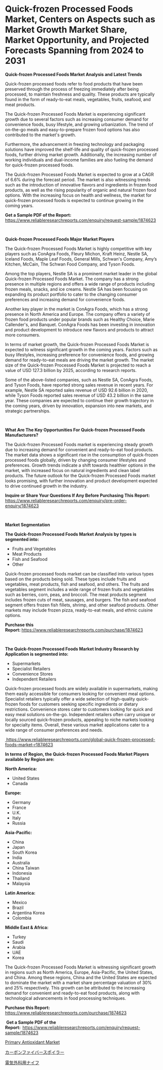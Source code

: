<p><h1>Quick-frozen Processed Foods Market, Centers on Aspects such as Market Growth Market Share, Market Opportunity, and Projected Forecasts Spanning from 2024 to 2031</h1></p><p><strong>Quick-frozen Processed Foods Market Analysis and Latest Trends</strong></p>
<p><p>Quick-frozen processed foods refer to food products that have been preserved through the process of freezing immediately after being processed, to maintain freshness and quality. These products are typically found in the form of ready-to-eat meals, vegetables, fruits, seafood, and meat products.</p><p>The Quick-frozen Processed Foods Market is experiencing significant growth due to several factors such as increasing consumer demand for convenience foods, busy lifestyle, and growing urbanization. The trend of on-the-go meals and easy-to-prepare frozen food options has also contributed to the market's growth.</p><p>Furthermore, the advancement in freezing technology and packaging solutions have improved the shelf-life and quality of quick-frozen processed foods, further driving market growth. Additionally, the increasing number of working individuals and dual-income families are also fueling the demand for quick-frozen processed foods.</p><p>The Quick-frozen Processed Foods Market is expected to grow at a CAGR of 6.6% during the forecast period. The market is also witnessing trends such as the introduction of innovative flavors and ingredients in frozen food products, as well as the rising popularity of organic and natural frozen food options. With the increasing focus on health and wellness, the market for quick-frozen processed foods is expected to continue growing in the coming years.</p></p>
<p><strong>Get a Sample PDF of the Report:&nbsp;</strong> <a href="https://www.reliableresearchreports.com/enquiry/request-sample/1874623">https://www.reliableresearchreports.com/enquiry/request-sample/1874623</a></p>
<p>&nbsp;</p>
<p><strong>Quick-frozen Processed Foods Major Market Players</strong></p>
<p><p>The Quick-frozen Processed Foods Market is highly competitive with key players such as ConAgra Foods, Fleury Michon, Kraft Heinz, Nestle SA, Iceland Foods, Maple Leaf Foods, General Mills, Schwan's Company, Amy’s Kitchen, McCain, The Schwan Food Company, and Tyson Foods. </p><p>Among the top players, Nestle SA is a prominent market leader in the global Quick-frozen Processed Foods Market. The company has a strong presence in multiple regions and offers a wide range of products including frozen meals, snacks, and ice creams. Nestle SA has been focusing on expanding its product portfolio to cater to the changing consumer preferences and increasing demand for convenience foods.</p><p>Another key player in the market is ConAgra Foods, which has a strong presence in North America and Europe. The company offers a variety of frozen food products under popular brands such as Healthy Choice, Marie Callender's, and Banquet. ConAgra Foods has been investing in innovation and product development to introduce new flavors and products to attract more consumers.</p><p>In terms of market growth, the Quick-frozen Processed Foods Market is expected to witness significant growth in the coming years. Factors such as busy lifestyles, increasing preference for convenience foods, and growing demand for ready-to-eat meals are driving the market growth. The market size of the Quick-frozen Processed Foods Market is projected to reach a value of USD 127.3 billion by 2025, according to research reports.</p><p>Some of the above-listed companies, such as Nestle SA, ConAgra Foods, and Tyson Foods, have reported strong sales revenue in recent years. For example, Nestle SA reported sales revenue of USD 92.6 billion in 2020, while Tyson Foods reported sales revenue of USD 43.2 billion in the same year. These companies are expected to continue their growth trajectory in the coming years, driven by innovation, expansion into new markets, and strategic partnerships.</p></p>
<p>&nbsp;</p>
<p><strong>What Are The Key Opportunities For Quick-frozen Processed Foods Manufacturers?</strong></p>
<p><p>The Quick-frozen Processed Foods market is experiencing steady growth due to increasing demand for convenient and ready-to-eat food products. The market data shows a significant rise in the consumption of quick-frozen processed foods globally, driven by changing consumer lifestyles and preferences. Growth trends indicate a shift towards healthier options in the market, with increased focus on natural ingredients and clean label products. The future outlook for the Quick-frozen Processed Foods market looks promising, with further innovation and product development expected to drive continued growth in the industry.</p></p>
<p><strong>Inquire or Share Your Questions If Any Before Purchasing This Report:</strong> <a href="https://www.reliableresearchreports.com/enquiry/pre-order-enquiry/1874623">https://www.reliableresearchreports.com/enquiry/pre-order-enquiry/1874623</a></p>
<p>&nbsp;</p>
<p><strong>Market Segmentation</strong></p>
<p><strong>The Quick-frozen Processed Foods Market Analysis by types is segmented into:</strong></p>
<p><ul><li>Fruits and Vegetables</li><li>Meat Products</li><li>Fish and Seafood</li><li>Other</li></ul></p>
<p><p>Quick-frozen processed foods market can be classified into various types based on the products being sold. These types include fruits and vegetables, meat products, fish and seafood, and others. The fruits and vegetables segment includes a wide range of frozen fruits and vegetables such as berries, corn, peas, and broccoli. The meat products segment includes frozen cuts of meat, sausages, and burgers. The fish and seafood segment offers frozen fish fillets, shrimp, and other seafood products. Other markets may include frozen pizza, ready-to-eat meals, and ethnic cuisine options.</p></p>
<p><strong>Purchase this Report:&nbsp;</strong><a href="https://www.reliableresearchreports.com/purchase/1874623">https://www.reliableresearchreports.com/purchase/1874623</a></p>
<p>&nbsp;</p>
<p><strong>The Quick-frozen Processed Foods Market Industry Research by Application is segmented into:</strong></p>
<p><ul><li>Supermarkets</li><li>Specialist Retailers</li><li>Convenience Stores</li><li>Independent Retailers</li></ul></p>
<p><p>Quick-frozen processed foods are widely available in supermarkets, making them easily accessible for consumers looking for convenient meal options. Specialist retailers typically offer a wide selection of high-quality quick-frozen foods for customers seeking specific ingredients or dietary restrictions. Convenience stores cater to customers looking for quick and easy meal solutions on-the-go. Independent retailers often carry unique or locally sourced quick-frozen products, appealing to niche markets looking for specialty items. Overall, these various market applications cater to a wide range of consumer preferences and needs.</p></p>
<p><a href="https://www.reliableresearchreports.com/global-quick-frozen-processed-foods-market-r1874623">&nbsp;https://www.reliableresearchreports.com/global-quick-frozen-processed-foods-market-r1874623</a></p>
<p><strong>In terms of Region, the Quick-frozen Processed Foods Market Players available by Region are:</strong></p>
<p>
    <p> <strong> North America: </strong>
        <ul>
            <li>United States</li>
            <li>Canada</li>
        </ul>
        </p> 
    <p> <strong> Europe: </strong>
        <ul>
            <li>Germany</li>
            <li>France</li>
            <li>U.K.</li>
            <li>Italy</li>
            <li>Russia</li>
        </ul>
        </p> 
    <p> <strong> Asia-Pacific: </strong>
        <ul>
            <li>China</li>
            <li>Japan</li>
            <li>South Korea</li>
            <li>India</li>
            <li>Australia</li>
            <li>China Taiwan</li>
            <li>Indonesia</li>
            <li>Thailand</li>
            <li>Malaysia</li>
        </ul>
        </p> 
    <p> <strong> Latin America: </strong>
        <ul>
            <li>Mexico</li>
            <li>Brazil</li>
            <li>Argentina Korea</li>
            <li>Colombia</li>
        </ul>
        </p> 
    <p> <strong> Middle East & Africa: </strong>
        <ul>
            <li>Turkey</li>
            <li>Saudi</li>
            <li>Arabia</li>
            <li>UAE</li>
            <li>Korea</li>
        </ul>
    </p>
    </p>
<p><p>The Quick-frozen Processed Foods Market is witnessing significant growth in regions such as North America, Europe, Asia-Pacific, the United States, and China. Among these regions, China and the United States are expected to dominate the market with a market share percentage valuation of 30% and 25% respectively. This growth can be attributed to the increasing demand for convenient and ready-to-eat food products, along with technological advancements in food processing techniques.</p></p>
<p><strong>Purchase this Report: </strong><a href="https://www.reliableresearchreports.com/purchase/1874623">https://www.reliableresearchreports.com/purchase/1874623</a></p>
<p>&nbsp;<strong>Get a Sample PDF of the Report:&nbsp;&nbsp;</strong><a href="https://www.reliableresearchreports.com/enquiry/request-sample/1874623">https://www.reliableresearchreports.com/enquiry/request-sample/1874623</a></p>
<p><strong></strong></p>
<p><p><a href="https://acidic-farm-354.notion.site/Primary-Antioxidant-Market-Research-Report-Provides-Critical-Insights-that-can-help-Shape-Business-D-b0e0b0bbfae84c0a809a58b3b190673e">Primary Antioxidant Market</a></p><p><a href="https://medium.com/@jackieshlerin98056/%E3%82%AB%E3%83%BC%E3%83%9C%E3%83%B3%E3%83%95%E3%82%A1%E3%82%A4%E3%83%90%E3%83%BC%E3%82%B9%E3%83%9D%E3%82%A4%E3%83%A9%E3%83%BC%E5%B8%82%E5%A0%B4%E8%AA%BF%E6%9F%BB%E3%83%AC%E3%83%9D%E3%83%BC%E3%83%88-%E3%81%9D%E3%81%AE%E6%AD%B4%E5%8F%B2%E3%81%8A%E3%82%88%E3%81%B32024%E5%B9%B4%E3%81%8B%E3%82%892031%E5%B9%B4%E3%81%AE%E4%BA%88%E6%B8%AC-66c24485aa61">カーボンファイバースポイラー</a></p><p><a href="https://medium.com/@brayanborer2023/%E9%9B%BB%E6%B0%97%E6%89%8B%E8%A1%93%E3%83%8A%E3%82%A4%E3%83%95%E5%B8%82%E5%A0%B4-%E5%B8%82%E5%A0%B4cagr-%E5%B8%82%E5%A0%B4%E5%8B%95%E5%90%91-%E3%81%8A%E3%82%88%E3%81%B3%E6%88%90%E9%95%B7%E6%88%A6%E7%95%A5%E3%81%AB%E9%96%A2%E3%81%99%E3%82%8B%E6%83%85%E5%A0%B1-abd0e55f7279">電気外科用ナイフ</a></p></p>